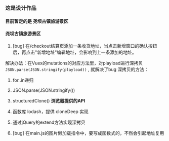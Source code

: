 ### 这是设计作品

#### 目前暂定的是 尧坝古镇旅游景区

####  尧坝古镇旅游景区

1. [bug] 在/checkout结算页添加一条收货地址，当点击新增窗口的确认按钮后，再点击"新增地址"编辑地址，会影响到上一条添加的地址。

解决办法：在Vuex的mutations的对应方法里，对playload进行深拷贝 `JSON.parse(JSON.stringify(playload))` , 就解决了bug
深拷贝的方法：
 1. for..in递归
 2. JSON.parse(JSON.stringify())
 3. structuredClone() **浏览器提供的API**
 4. 函数库 lodash，提供 cloneDeep 实现
 5. 通过jQuery的extend方法实现深拷贝

2. [bug] 在main.js的图片懒加载指令中，要写成函数式的，不然会引起地址复用
